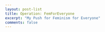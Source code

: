 ```yaml
---
layout: post-list
title: Operation: FemForEveryone
excerpt: "My Push for Feminism for Everyone"
comments: false
---
```

